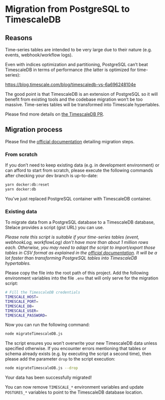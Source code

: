 # Migration from PostgreSQL to TimescaleDB

## Reasons

Time-series tables are intended to be very large due to their nature (e.g. events, webhook/workflow logs).

Even with indices optimization and partitioning, PostgreSQL can’t beat TimescaleDB in terms of performance (the latter is optimized for time-series):

https://blog.timescale.com/blog/timescaledb-vs-6a696248104e

The good point is that TimescaleDB is an extension of PostgreSQL so it will benefit from existing tools and the codebase migration won’t be too massive.
Time-series tables will be transformed into Timescale hypertables.

Please find more details on [the TimescaleDB PR](https://github.com/stelace/stelace/pull/349).

## Migration process

Please find the [official documentation](https://docs.timescale.com/latest/getting-started/migrating-data) detailing migration steps.

### From scratch

If you don’t need to keep existing data (e.g. in development environment) or can afford to start from scratch, please execute the following commands after checking your dev branch is up-to-date:

```sh
yarn docker:db:reset
yarn docker:db
```

You’ve just replaced PostgreSQL container with TimescaleDB container.

### Existing data

To migrate data from a PostgreSQL database to a TimescaleDB database, Stelace provides a script (gist URL) you can use.

*Please note this script is suitable if your time-series tables (event, webhookLog, workflowLog) don’t have more than about 1 million rows each. Otherwise, you may need to adapt the script to import/export those tables in CSV format as explained in the [official documentation](https://docs.timescale.com/latest/getting-started/migrating-data). It will be a lot faster than transforming PostgreSQL tables into TimescaleDB hypertables.*

Please copy the file into the root path of this project. Add the following environment variables into the file `.env` that will only serve for the migration script:

```sh
# Fill the TimescaleDB credentials
TIMESCALE_HOST=
TIMESCALE_PORT=
TIMESCALE_DB=
TIMESCALE_USER=
TIMESCALE_PASSWORD=
```

Now you can run the following command:

```sh
node migrateTimescaleDB.js
```

The script ensures you won’t overwrite your new TimescaleDB data unless specified otherwise. If you encounter errors mentioning that tables or schema already exists (e.g. by executing the script a second time), then please add the parameter `drop` to the script execution:

```sh
node migrateTimescaleDB.js --drop
```

Your data has been successfully migrated!

You can now remove `TIMESCALE_*` environment variables and update `POSTGRES_*` variables to point to the TimescaleDB database location.
